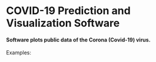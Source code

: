 # COVID-19 Prediction and Visualization Software

#### Software plots public data of the Corona (Covid-19) virus.

Examples: